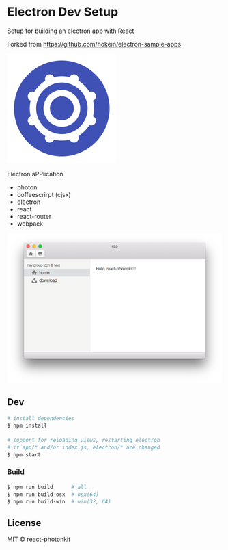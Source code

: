 # Electron Dev Setup

Setup for building an electron app with React

Forked from https://github.com/hokein/electron-sample-apps

<img src='assets/epp.png' width=256 />

Electron aPPlication

- photon
- coffeescrirpt (cjsx)
- electron
- react
- react-router
- webpack

![screenshot]


## Dev

```sh
# install dependencies
$ npm install

# support for reloading views, restarting electron
# if app/* and/or index.js, electron/* are changed
$ npm start
```


### Build

```sh
$ npm run build      # all
$ npm run build-osx  # osx(64)
$ npm run build-win  # win(32, 64)
```


## License

MIT © react-photonkit



[screenshot]: assets/screenshot.png
